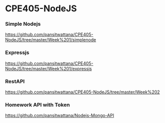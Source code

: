 # CPE405-NodeJS


### Simple Nodejs

https://github.com/pansitwattana/CPE405-NodeJS/tree/master/Week%201/simplenode

### Expressjs

https://github.com/pansitwattana/CPE405-NodeJS/tree/master/Week%201/expressjs

### RestAPI

https://github.com/pansitwattana/CPE405-NodeJS/tree/master/Week%202

### Homework API with Token

https://github.com/pansitwattana/Nodejs-Mongo-API
